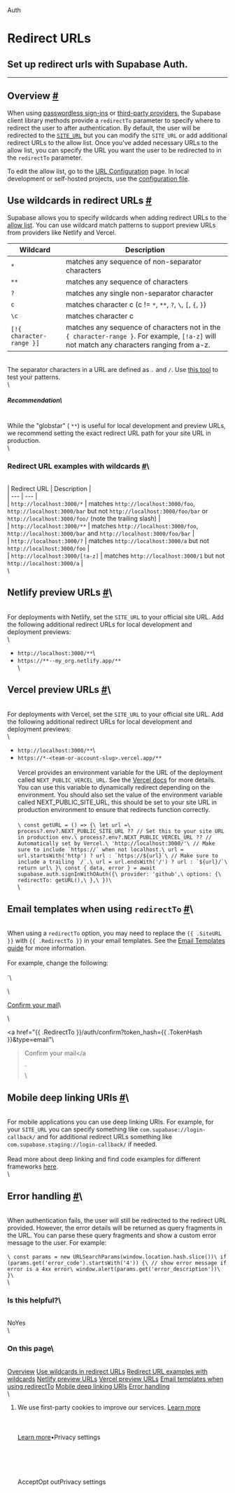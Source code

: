 Auth

# Redirect URLs

## Set up redirect urls with Supabase Auth.

* * *

## Overview [\#](https://supabase.com/docs/guides/auth/redirect-urls\#overview)

When using [passwordless sign-ins](https://supabase.com/docs/reference/javascript/auth-signinwithotp) or [third-party providers](https://supabase.com/docs/reference/javascript/auth-signinwithoauth#sign-in-using-a-third-party-provider-with-redirect), the Supabase client library methods provide a `redirectTo` parameter to specify where to redirect the user to after authentication. By default, the user will be redirected to the [`SITE_URL`](https://supabase.com/docs/guides/auth/redirect-urls) but you can modify the `SITE_URL` or add additional redirect URLs to the allow list. Once you've added necessary URLs to the allow list, you can specify the URL you want the user to be redirected to in the `redirectTo` parameter.

To edit the allow list, go to the [URL Configuration](https://supabase.com/dashboard/project/_/auth/url-configuration) page. In local development or self-hosted projects, use the [configuration file](https://supabase.com/docs/guides/cli/config#auth.additional_redirect_urls).

## Use wildcards in redirect URLs [\#](https://supabase.com/docs/guides/auth/redirect-urls\#use-wildcards-in-redirect-urls)

Supabase allows you to specify wildcards when adding redirect URLs to the [allow list](https://supabase.com/dashboard/project/_/auth/url-configuration). You can use wildcard match patterns to support preview URLs from providers like Netlify and Vercel.

| Wildcard | Description |
| --- | --- |
| `*` | matches any sequence of non-separator characters |
| `**` | matches any sequence of characters |
| `?` | matches any single non-separator character |
| `c` | matches character c (c != `*`, `**`, `?`, `\`, `[`, `{`, `}`) |\
| `\c` | matches character c |\
| `[!{ character-range }]` | matches any sequence of characters not in the `{ character-range }`. For example, `[!a-z]` will not match any characters ranging from a-z. |\
\
The separator characters in a URL are defined as `.` and `/`. Use [this tool](https://www.digitalocean.com/community/tools/glob?comments=true&glob=http%3A%2F%2Flocalhost%3A3000%2F%2A%2A&matches=false&tests=http%3A%2F%2Flocalhost%3A3000&tests=http%3A%2F%2Flocalhost%3A3000%2F&tests=http%3A%2F%2Flocalhost%3A3000%2F%3Ftest%3Dtest&tests=http%3A%2F%2Flocalhost%3A3000%2Ftest-test%3Ftest%3Dtest&tests=http%3A%2F%2Flocalhost%3A3000%2Ftest%2Ftest%3Ftest%3Dtest) to test your patterns.\
\
##### Recommendation\
\
While the "globstar" ( `**`) is useful for local development and preview URLs, we recommend setting the exact redirect URL path for your site URL in production.\
\
### Redirect URL examples with wildcards [\#](https://supabase.com/docs/guides/auth/redirect-urls\#redirect-url-examples-with-wildcards)\
\
| Redirect URL | Description |\
| --- | --- |\
| `http://localhost:3000/*` | matches `http://localhost:3000/foo`, `http://localhost:3000/bar` but not `http://localhost:3000/foo/bar` or `http://localhost:3000/foo/` (note the trailing slash) |\
| `http://localhost:3000/**` | matches `http://localhost:3000/foo`, `http://localhost:3000/bar` and `http://localhost:3000/foo/bar` |\
| `http://localhost:3000/?` | matches `http://localhost:3000/a` but not `http://localhost:3000/foo` |\
| `http://localhost:3000/[!a-z]` | matches `http://localhost:3000/1` but not `http://localhost:3000/a` |\
\
## Netlify preview URLs [\#](https://supabase.com/docs/guides/auth/redirect-urls\#netlify-preview-urls)\
\
For deployments with Netlify, set the `SITE_URL` to your official site URL. Add the following additional redirect URLs for local development and deployment previews:\
\
- `http://localhost:3000/**`\
- `https://**--my_org.netlify.app/**`\
\
## Vercel preview URLs [\#](https://supabase.com/docs/guides/auth/redirect-urls\#vercel-preview-urls)\
\
For deployments with Vercel, set the `SITE_URL` to your official site URL. Add the following additional redirect URLs for local development and deployment previews:\
\
- `http://localhost:3000/**`\
- `https://*-<team-or-account-slug>.vercel.app/**`\
\
Vercel provides an environment variable for the URL of the deployment called `NEXT_PUBLIC_VERCEL_URL`. See the [Vercel docs](https://vercel.com/docs/concepts/projects/environment-variables#system-environment-variables) for more details. You can use this variable to dynamically redirect depending on the environment. You should also set the value of the environment variable called NEXT\_PUBLIC\_SITE\_URL, this should be set to your site URL in production environment to ensure that redirects function correctly.\
\
``\
const getURL = () => {\
let url =\
    process?.env?.NEXT_PUBLIC_SITE_URL ?? // Set this to your site URL in production env.\
    process?.env?.NEXT_PUBLIC_VERCEL_URL ?? // Automatically set by Vercel.\
    'http://localhost:3000/'\
// Make sure to include `https://` when not localhost.\
url = url.startsWith('http') ? url : `https://${url}`\
// Make sure to include a trailing `/`.\
url = url.endsWith('/') ? url : `${url}/`\
return url\
}\
const { data, error } = await supabase.auth.signInWithOAuth({\
provider: 'github',\
options: {\
    redirectTo: getURL(),\
},\
})\
``\
\
## Email templates when using `redirectTo` [\#](https://supabase.com/docs/guides/auth/redirect-urls\#email-templates-when-using-redirectto)\
\
When using a `redirectTo` option, you may need to replace the `{{ .SiteURL }}` with `{{ .RedirectTo }}` in your email templates. See the [Email Templates guide](https://supabase.com/docs/guides/auth/auth-email-templates) for more information.\
\
For example, change the following:\
\
`\
<!-- Old -->\
<a href="{{ .SiteURL }}/auth/confirm?token_hash={{ .TokenHash }}&type=email">Confirm your mail</a>\
<!-- New -->\
<a href="{{ .RedirectTo }}/auth/confirm?token_hash={{ .TokenHash }}&type=email"\
>Confirm your mail</a\
>\
`\
\
## Mobile deep linking URIs [\#](https://supabase.com/docs/guides/auth/redirect-urls\#mobile-deep-linking-uris)\
\
For mobile applications you can use deep linking URIs. For example, for your `SITE_URL` you can specify something like `com.supabase://login-callback/` and for additional redirect URLs something like `com.supabase.staging://login-callback/` if needed.\
\
Read more about deep linking and find code examples for different frameworks [here](https://supabase.com/docs/guides/auth/native-mobile-deep-linking).\
\
## Error handling [\#](https://supabase.com/docs/guides/auth/redirect-urls\#error-handling)\
\
When authentication fails, the user will still be redirected to the redirect URL provided. However, the error details will be returned as query fragments in the URL. You can parse these query fragments and show a custom error message to the user. For example:\
\
`\
const params = new URLSearchParams(window.location.hash.slice())\
if (params.get('error_code').startsWith('4')) {\
// show error message if error is a 4xx error\
window.alert(params.get('error_description'))\
}\
`\
\
### Is this helpful?\
\
NoYes\
\
### On this page\
\
[Overview](https://supabase.com/docs/guides/auth/redirect-urls#overview) [Use wildcards in redirect URLs](https://supabase.com/docs/guides/auth/redirect-urls#use-wildcards-in-redirect-urls) [Redirect URL examples with wildcards](https://supabase.com/docs/guides/auth/redirect-urls#redirect-url-examples-with-wildcards) [Netlify preview URLs](https://supabase.com/docs/guides/auth/redirect-urls#netlify-preview-urls) [Vercel preview URLs](https://supabase.com/docs/guides/auth/redirect-urls#vercel-preview-urls) [Email templates when using redirectTo](https://supabase.com/docs/guides/auth/redirect-urls#email-templates-when-using-redirectto) [Mobile deep linking URIs](https://supabase.com/docs/guides/auth/redirect-urls#mobile-deep-linking-uris) [Error handling](https://supabase.com/docs/guides/auth/redirect-urls#error-handling)\
\
1. We use first-party cookies to improve our services. [Learn more](https://supabase.com/privacy#8-cookies-and-similar-technologies-used-on-our-european-services)\
\
\
\
   [Learn more](https://supabase.com/privacy#8-cookies-and-similar-technologies-used-on-our-european-services)•Privacy settings\
\
\
\
\
\
   AcceptOpt outPrivacy settings
